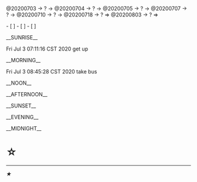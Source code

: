 <link rel="stylesheet"  type="text/css" href="s-activity.css"/>
<p class="todo">@20200703 → ? → @20200704 → ? → @20200705 → ? → @20200707 → ? → @20200710 → ? → @20200718 → ? ⇒ @20200803 → ? ⇒ </p>
- [ ]    
- [ ]    
- [ ]    

<p class="tb">__SUNRISE__</p>
<p class="ac">Fri Jul  3 07:11:16 CST 2020 get up</p>
<p class="tb">__MORNING__</p>
<p class="ac">Fri Jul  3 08:45:28 CST 2020 take bus</p>
<p class="tb">__NOON__</p>
<p class="tb">__AFTERNOON__</p>
<p class="tb">__SUNSET__</p>
<p class="tb">__EVENING__</p>
<p class="tb">__MIDNIGHT__</p>

# ☆   

---
_★_
